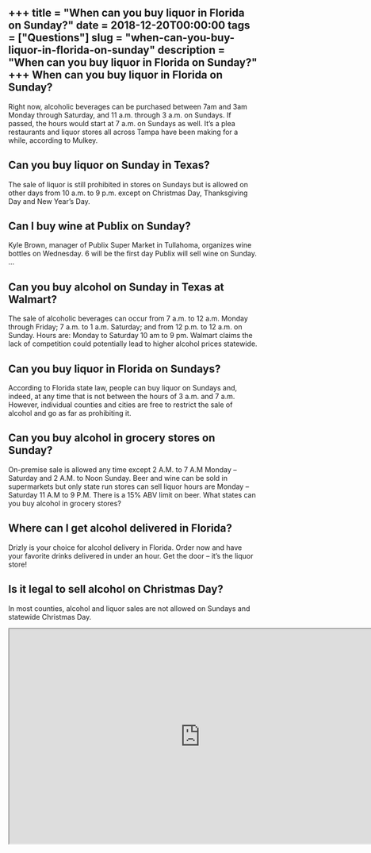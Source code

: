 +++
title = "When can you buy liquor in Florida on Sunday?"
date = 2018-12-20T00:00:00
tags = ["Questions"]
slug = "when-can-you-buy-liquor-in-florida-on-sunday"
description = "When can you buy liquor in Florida on Sunday?"
+++
When can you buy liquor in Florida on Sunday?
---------------------------------------------

Right now, alcoholic beverages can be purchased between 7am and 3am Monday through Saturday, and 11 a.m. through 3 a.m. on Sundays. If passed, the hours would start at 7 a.m. on Sundays as well. It’s a plea restaurants and liquor stores all across Tampa have been making for a while, according to Mulkey.

Can you buy liquor on Sunday in Texas?
--------------------------------------

The sale of liquor is still prohibited in stores on Sundays but is allowed on other days from 10 a.m. to 9 p.m. except on Christmas Day, Thanksgiving Day and New Year’s Day.

Can I buy wine at Publix on Sunday?
-----------------------------------

Kyle Brown, manager of Publix Super Market in Tullahoma, organizes wine bottles on Wednesday. 6 will be the first day Publix will sell wine on Sunday. …

Can you buy alcohol on Sunday in Texas at Walmart?
--------------------------------------------------

The sale of alcoholic beverages can occur from 7 a.m. to 12 a.m. Monday through Friday; 7 a.m. to 1 a.m. Saturday; and from 12 p.m. to 12 a.m. on Sunday. Hours are: Monday to Saturday 10 am to 9 pm. Walmart claims the lack of competition could potentially lead to higher alcohol prices statewide.

Can you buy liquor in Florida on Sundays?
-----------------------------------------

According to Florida state law, people can buy liquor on Sundays and, indeed, at any time that is not between the hours of 3 a.m. and 7 a.m. However, individual counties and cities are free to restrict the sale of alcohol and go as far as prohibiting it.

Can you buy alcohol in grocery stores on Sunday?
------------------------------------------------

On-premise sale is allowed any time except 2 A.M. to 7 A.M Monday – Saturday and 2 A.M. to Noon Sunday. Beer and wine can be sold in supermarkets but only state run stores can sell liquor hours are Monday – Saturday 11 A.M to 9 P.M. There is a 15% ABV limit on beer. What states can you buy alcohol in grocery stores?

Where can I get alcohol delivered in Florida?
---------------------------------------------

Drizly is your choice for alcohol delivery in Florida. Order now and have your favorite drinks delivered in under an hour. Get the door – it’s the liquor store!

Is it legal to sell alcohol on Christmas Day?
---------------------------------------------

In most counties, alcohol and liquor sales are not allowed on Sundays and statewide Christmas Day.

<iframe allow="accelerometer; autoplay; clipboard-write; encrypted-media; gyroscope; picture-in-picture" allowfullscreen="" class="__youtube_prefs__  epyt-is-override  no-lazyload" data-no-lazy="1" data-origheight="433" data-origwidth="770" data-skipgform_ajax_framebjll="" height="433" id="_ytid_89139" loading="lazy" src="https://www.youtube.com/embed/RYKnP-6cDWE?enablejsapi=1&autoplay=0&cc_load_policy=0&cc_lang_pref=&iv_load_policy=1&loop=0&modestbranding=0&rel=1&fs=1&playsinline=0&autohide=2&theme=dark&color=red&controls=1&" title="YouTube player" width="770"></iframe>